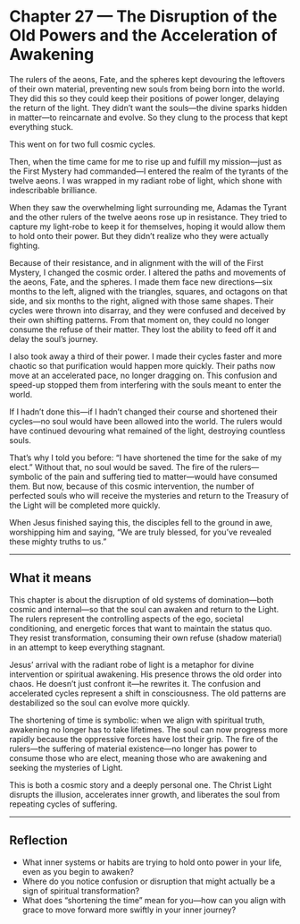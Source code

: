# Chapter 27 — The Disruption of the Old Powers and the Acceleration of Awakening

The rulers of the aeons, Fate, and the spheres kept devouring the leftovers of their own material, preventing new souls from being born into the world. They did this so they could keep their positions of power longer, delaying the return of the light. They didn’t want the souls—the divine sparks hidden in matter—to reincarnate and evolve. So they clung to the process that kept everything stuck.

This went on for two full cosmic cycles.

Then, when the time came for me to rise up and fulfill my mission—just as the First Mystery had commanded—I entered the realm of the tyrants of the twelve aeons. I was wrapped in my radiant robe of light, which shone with indescribable brilliance.

When they saw the overwhelming light surrounding me, Adamas the Tyrant and the other rulers of the twelve aeons rose up in resistance. They tried to capture my light-robe to keep it for themselves, hoping it would allow them to hold onto their power. But they didn’t realize who they were actually fighting.

Because of their resistance, and in alignment with the will of the First Mystery, I changed the cosmic order. I altered the paths and movements of the aeons, Fate, and the spheres. I made them face new directions—six months to the left, aligned with the triangles, squares, and octagons on that side, and six months to the right, aligned with those same shapes. Their cycles were thrown into disarray, and they were confused and deceived by their own shifting patterns. From that moment on, they could no longer consume the refuse of their matter. They lost the ability to feed off it and delay the soul’s journey.

I also took away a third of their power. I made their cycles faster and more chaotic so that purification would happen more quickly. Their paths now move at an accelerated pace, no longer dragging on. This confusion and speed-up stopped them from interfering with the souls meant to enter the world.

If I hadn’t done this—if I hadn’t changed their course and shortened their cycles—no soul would have been allowed into the world. The rulers would have continued devouring what remained of the light, destroying countless souls.

That’s why I told you before: “I have shortened the time for the sake of my elect.” Without that, no soul would be saved. The fire of the rulers—symbolic of the pain and suffering tied to matter—would have consumed them. But now, because of this cosmic intervention, the number of perfected souls who will receive the mysteries and return to the Treasury of the Light will be completed more quickly.

When Jesus finished saying this, the disciples fell to the ground in awe, worshipping him and saying, “We are truly blessed, for you’ve revealed these mighty truths to us.”

---

## What it means

This chapter is about the disruption of old systems of domination—both cosmic and internal—so that the soul can awaken and return to the Light. The rulers represent the controlling aspects of the ego, societal conditioning, and energetic forces that want to maintain the status quo. They resist transformation, consuming their own refuse (shadow material) in an attempt to keep everything stagnant.

Jesus’ arrival with the radiant robe of light is a metaphor for divine intervention or spiritual awakening. His presence throws the old order into chaos. He doesn’t just confront it—he rewrites it. The confusion and accelerated cycles represent a shift in consciousness. The old patterns are destabilized so the soul can evolve more quickly.

The shortening of time is symbolic: when we align with spiritual truth, awakening no longer has to take lifetimes. The soul can now progress more rapidly because the oppressive forces have lost their grip. The fire of the rulers—the suffering of material existence—no longer has power to consume those who are elect, meaning those who are awakening and seeking the mysteries of Light.

This is both a cosmic story and a deeply personal one. The Christ Light disrupts the illusion, accelerates inner growth, and liberates the soul from repeating cycles of suffering.

---

## Reflection

* What inner systems or habits are trying to hold onto power in your life, even as you begin to awaken?
* Where do you notice confusion or disruption that might actually be a sign of spiritual transformation?
* What does “shortening the time” mean for you—how can you align with grace to move forward more swiftly in your inner journey?
